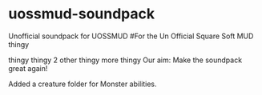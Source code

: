 # uossmud-soundpack
 Unofficial soundpack for UOSSMUD
#For the Un Official Square Soft MUD
thingy

thingy
thingy 2
other thingy
more thingy
Our aim: Make the soundpack great again!

Added a creature folder for Monster abilities.
